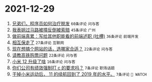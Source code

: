 # 2021-12-29

1. [兄弟们，程序员如何治疗脱发](https://www.v2ex.com/t/825007) `60条评论` `问与答`
1. [我表姐过马路被撞反倒被索赔](https://www.v2ex.com/t/825024) `45条评论` `广州`
1. [做前端真累：写给其他职能看的前端述职 (吐槽)](https://www.v2ex.com/t/825010) `36条评论` `前端开发`
1. [相互保走了](https://www.v2ex.com/t/825012) `27条评论` `互联网`
1. [现在想搞个网站的话，选哪家合适？](https://www.v2ex.com/t/825019) `22条评论` `问与答`
1. [请教高铁购票问题](https://www.v2ex.com/t/825005) `22条评论` `问与答`
1. [小米 12 升级了啥](https://www.v2ex.com/t/825025) `16条评论` `问与答`
1. [你们公司有绩效强制打 c 的要求吗？](https://www.v2ex.com/t/825034) `7条评论` `职场话题`
1. [干掉小米运动后， 11 的续航回到了 2019 年的水平。](https://www.v2ex.com/t/825027) `7条评论` ` WATCH`
